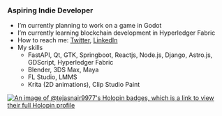 ### Aspiring Indie Developer

- I’m currently planning to work on a game in Godot
- I’m currently learning blockchain development in Hyperledger Fabric
- How to reach me: [Twitter](https://twitter.com/tejasnair9977), [LinkedIn](https://www.linkedin.com/in/tejasanair/)
- My skills 
  - FastAPI, Qt, GTK, Springboot, Reactjs, Node.js, Django, Astro.js, GDScript, Hyperledger Fabric
  - Blender, 3DS Max, Maya
  - FL Studio, LMMS
  - Krita (2D animations), Clip Studio Paint

[![An image of @tejasnair9977's Holopin badges, which is a link to view their full Holopin profile](https://holopin.me/tejasnair9977)](https://holopin.io/@tejasnair9977)
